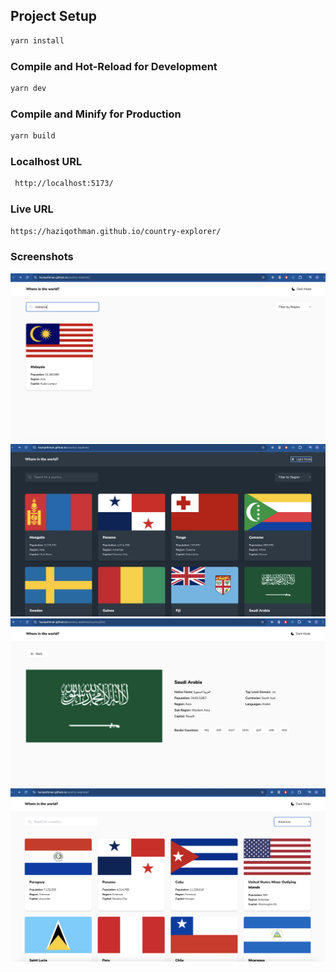

## Project Setup

```sh
yarn install
```

### Compile and Hot-Reload for Development

```sh
yarn dev
```

### Compile and Minify for Production

```sh
yarn build
```

### Localhost URL

```sh
 http://localhost:5173/
```


### Live URL

```sh
https://haziqothman.github.io/country-explorer/
```

### Screenshots

![Malaysia](screenshots/malaysia.png)
![DarkMode](screenshots/darkmode.png)
![View](screenshots/view.png)
![All](screenshots/all.png)
